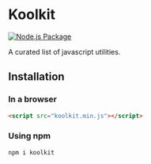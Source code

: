 # Koolkit

[![Node.js Package](https://github.com/SynZhang/koolkit/actions/workflows/npmpublish.yml/badge.svg)](https://github.com/SynZhang/koolkit/actions/workflows/npmpublish.yml)

A curated list of javascript utilities.

## Installation

### In a browser

```html
<script src="koolkit.min.js"></script>
```

### Using npm

```sh
npm i koolkit
```
